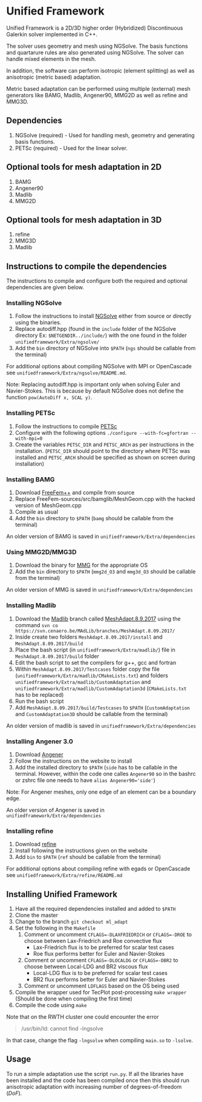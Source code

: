 # Unified Framework

Unified Framework is a 2D/3D higher order (Hybridized) Discontinuous Galerkin solver implemented in C++.

The solver uses geometry and mesh using NGSolve. The basis functions and quartarure rules are also generated using NGSolve. The solver can handle mixed elements in the mesh.

In addition, the software can perform isotropic (element splitting) as well as anisotropic (metric based) adaptation. 

Metric based adaptation can be performed using multiple (external) mesh generators like BAMG, Madlib, Angener90, MMG2D as well as refine and MMG3D.

## Dependencies

1. NGSolve (required) - Used for handling mesh, geometry and generating basis functions.
2. PETSc (required) - Used for the linear solver.

## Optional tools for mesh adaptation in 2D
1. BAMG
2. Angener90
3. Madlib
4. MMG2D

## Optional tools for mesh adaptation in 3D
1. refine
2. MMG3D
3. Madlib

## Instructions to compile the dependencies
The instructions to compile and configure both the required and optional dependencies are given below. 
### Installing NGSolve
1. Follow the instructions to install [NGSolve](https://ngsolve.org/) either from source or directly using the binaries.
2. Replace autodiff.hpp (found in the `include` folder of the NGSolve directory Ex: `$NETGENDIR../include/`) with the one found in the folder `unifiedframework/Extra/ngsolve/`
3. Add the `bin` directory of NGSolve into `$PATH` (`ngs` should be callable from the terminal)

For additional options about compiling NGSolve with MPI or OpenCascade see `unifiedframework/Extra/ngsolve/README.md`.

Note: Replacing autodiff.hpp is important only when solving Euler and Navier-Stokes. This is because by default NGSolve does not define the function `pow(AutoDiff x, SCAL y)`. 


### Installing PETSc
1. Follow the instructions to compile [PETSc](https://www.mcs.anl.gov/petsc/index.html)
2. Configure with the following options `./configure --with-fc=gfortran --with-mpi=0`
3. Create the variables `PETSC_DIR` and `PETSC_ARCH` as per instructions in the installation. (`PETSC_DIR` should point to the directory where PETSc was installed and `PETSC_ARCH` should be specified as shown on screen during installation)


### Installing BAMG
1. Download [FreeFem++](https://doc.freefem.org/introduction/installation.html) and compile from source
2. Replace FreeFem-sources/src/bamglib/MeshGeom.cpp with the hacked version of MeshGeom.cpp
3. Compile as usual
4. Add the `bin` directory to `$PATH` (`bamg` should be callable from the terminal)

An older version of BAMG is saved in `unifiedframework/Extra/dependencies`


### Using MMG2D/MMG3D
1. Download the binary for [MMG](https://www.mmgtools.org/mmg-remesher-downloads) for the appropriate OS
2. Add the `bin` directory to `$PATH` (`mmg2d_O3` and `mmg3d_O3` should be callable from the terminal)

An older version of MMG is saved in `unifiedframework/Extra/dependencies`


### Installing Madlib
1. Download the [Madlib](https://sites.uclouvain.be/madlib/) branch called [MeshAdapt.8.9.2017](https://svn.cenaero.be/MAdLib/branches/MeshAdapt.8.09.2017/) using the command
`svn co https://svn.cenaero.be/MAdLib/branches/MeshAdapt.8.09.2017/`
2. Inside create two folders `MeshAdapt.8.09.2017/install` and `MeshAdapt.8.09.2017/build`
3. Place the bash script (in `unifiedframework/Extra/madlib/`) file in `MeshAdapt.8.09.2017/build` folder
4. Edit the bash script to set the compilers for g++, gcc and fortran
5. Within `MeshAdapt.8.09.2017/Testcases` folder copy the file (`unifiedframework/Extra/madlib/CMakeLists.txt`) and folders `unifiedframework/Extra/madlib/CustomAdaptation` and `unifiedframework/Extra/madlib/CustomAdaptation3d` (`CMakeLists.txt` has to be replaced)
6. Run the bash script
7. Add `MeshAdapt.8.09.2017/build/Testcases` to `$PATH` (`CustomAdaptation` and `CustomAdaptation3D` should be callable from the terminal)

An older version of madlib is saved in `unifiedframework/Extra/dependencies`


### Installing Angener 3.0
1. Download [Angener](https://www2.karlin.mff.cuni.cz/~dolejsi/angen/angen.htm)
2. Follow the instructions on the website to install
3. Add the installed directory to `$PATH` (`side` has to be callable in the terminal. However, within the code one calles `Angener90` so in the bashrc or zshrc file one needs to have `alias Angener90='side'`)

Note: For Angener meshes, only one edge of an element can be a boundary edge. 

An older version of Angener is saved in `unifiedframework/Extra/dependencies`


### Installing refine
1. Download [refine](https://github.com/nasa/refine)
2. Install following the instructions given on the website
3. Add `bin` to `$PATH` (`ref` should be callable from the terminal)

For additional options about compiling refine with egads or OpenCascade see `unifiedframework/Extra/refine/README.md`

## Installing Unified Framework
1. Have all the required dependencies installed and added to `$PATH`
2. Clone the master
3. Change to the branch `git checkout ml_adapt`
4. Set the following in the `Makefile`
	1. Comment or uncomment `CFLAGS=-DLAXFRIEDRICH` or `CFLAGS=-DROE` to choose between Lax-Friedrich and Roe convective flux
		-	Lax-Friedrich flux is to be preferred for scalar test cases
		-	Roe flux performs better for Euler and Navier-Stokes
	2. Comment or uncomment `CFLAGS=-DLOCALDG` or `CFLAGS=-DBR2` to choose between Local-LDG and BR2 viscous flux
		-	Local-LDG flux is to be preferred for scalar test cases
		-	BR2 flux performs better for Euler and Navier-Stokes
	3. Comment or uncomment `LDFLAGS` based on the OS being used
5. Compile the wrapper used for TecPlot post-processing `make wrapper` (Should be done when compiling the first time)
6. Compile the code using `make`

Note that on the RWTH cluster one could encounter the error
> /usr/bin/ld: cannot find -lngsolve

In that case, change the flag `-lngsolve` when compiling `main.so` to `-lsolve`.

## Usage
To run a simple adaptation use the script `run.py`. If all the libraries have been installed and the code has been compiled once then this should run anisotropic adaptation with increasing number of degrees-of-freedom ($`DoF`$).